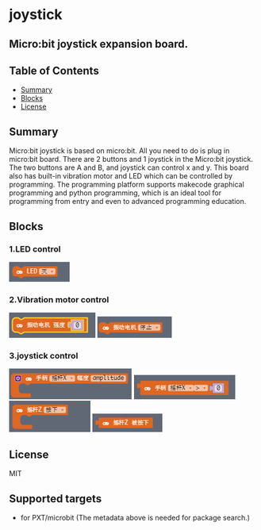 # joystick

Micro:bit joystick expansion board.
---------------------------------------------------------

## Table of Contents

* [Summary](#summary)
* [Blocks](#blocks)
* [License](#license)

## Summary
 
Micro:bit joystick is based on micro:bit. All you need to do is plug in micro:bit board. 
There are 2 buttons and 1 joystick in the Micro:bit joystick. 
The two buttons are A and B, and joystick can control x and y. 
This board also has built-in vibration motor and LED which can be controlled by programming. 
The programming platform supports makecode graphical programming and python programming, 
which is an ideal tool for programming from entry and even to advanced programming education.


## Blocks

### 1.LED control
![image](https://github.com/DFRobot/pxt-joystick/blob/master/image/led.png)

### 2.Vibration motor control
![image](https://github.com/DFRobot/pxt-joystick/blob/master/image/vibratorMotor.png)
![image](https://github.com/DFRobot/pxt-joystick/blob/master/image/vibratorMotorctr.png)

### 3.joystick control
![image](https://github.com/DFRobot/pxt-joystick/blob/master/image/detectXY.png)
![image](https://github.com/DFRobot/pxt-joystick/blob/master/image/compare.png)
![image](https://github.com/DFRobot/pxt-joystick/blob/master/image/pressedZ.png)
![image](https://github.com/DFRobot/pxt-joystick/blob/master/image/ispressedZ.png)




## License

MIT
## Supported targets

* for PXT/microbit
(The metadata above is needed for package search.)

